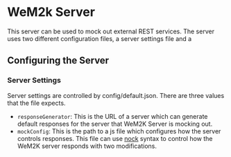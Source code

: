 # WeM2k Server
This server can be used to mock out external REST services. The server uses two different
configuration files, a server settings file and a 

## Configuring the Server
### Server Settings
Server settings are controlled by config/default.json. There are three values that the file
expects.

* `responseGenerator`: This is the URL of a server which can generate default responses for the
     server that WeM2K Server is mocking out.
* `mockConfig`: This is the path to a js file which configures how the server controls responses.
     This file can use [nock](www.github.com/nock/nock) syntax to control how the WeM2K server
     responds with two modifications. 

